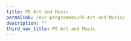 ```yaml
---
title: PE Art and Music
permalink: /our-programmes/PE-Art-and-Music/
description: ""
third_nav_title: PE Art and Music
---
```

